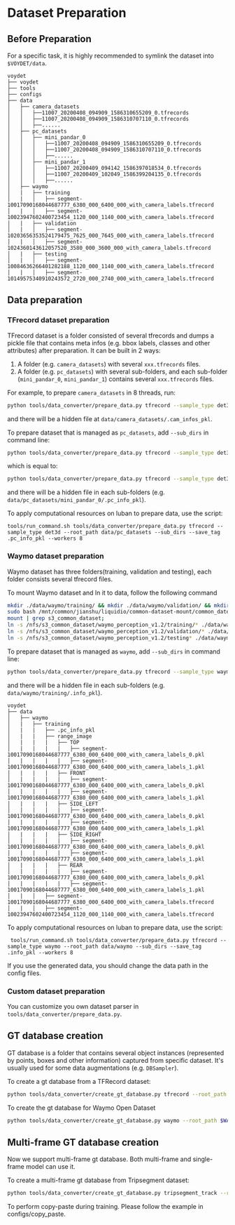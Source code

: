 # Dataset Preparation

## Before Preparation

For a specific task, it is highly recommended to symlink the dataset into `$VOYDET/data`.


```
voydet
├── voydet
├── tools
├── configs
├── data
│   ├── camera_datasets
│   │   ├──11007_20200408_094909_1586310655209_0.tfrecords
│   │   ├──11007_20200408_094909_1586310707110_0.tfrecords
│   │   ├──......
│   ├── pc_datasets
│   │   ├── mini_pandar_0
│   │   │   ├──11007_20200408_094909_1586310655209_0.tfrecords
│   │   │   ├──11007_20200408_094909_1586310707110_0.tfrecords
│   │   │   ├──......
│   │   ├── mini_pandar_1
│   │   │   ├──11007_20200409_094142_1586397018534_0.tfrecords
│   │   │   ├──11007_20200409_102049_1586399204135_0.tfrecords
│   │   │   ├──......
│   ├── waymo
│   |   ├── training
│   |   │   ├── segment-10017090168044687777_6380_000_6400_000_with_camera_labels.tfrecord
│   |   │   ├── segment-10023947602400723454_1120_000_1140_000_with_camera_labels.tfrecord
│   |   ├── validation
│   |   │   ├── segment-10203656353524179475_7625_000_7645_000_with_camera_labels.tfrecord
│   |   │   ├── segment-1024360143612057520_3580_000_3600_000_with_camera_labels.tfrecord
│   |   ├── testing
│   |   │   ├── segment-10084636266401282188_1120_000_1140_000_with_camera_labels.tfrecord
│   |   │   ├── segment-10149575340910243572_2720_000_2740_000_with_camera_labels.tfrecord

```

## Data preparation

### TFrecord dataset preparation

TFrecord dataset is a folder consisted of several tfrecords and dumps a pickle file
that contains meta infos (e.g. bbox labels, classes and other attributes) after preparation.
It can be built in 2 ways:
1. A folder (e.g. `camera_datasets`) with several `xxx.tfrecords` files.
2. A folder (e.g. `pc_datasets`) with several sub-folders, and each
sub-folder (`mini_pandar_0`, `mini_pandar_1`) contains several `xxx.tfrecords` files.

For example, to prepare `camera_datasets` in 8 threads, run:
```bash
python tools/data_converter/prepare_data.py tfrecord --sample_type det3d --root_path data/camera_datasets --save_tag .cam_infos_pkl --workers 8
```
and there will be a hidden file at `data/camera_datasets/.cam_infos_pkl`.


To prepare dataset that is managed as `pc_datasets`, add `--sub_dirs` in command line:
```bash
python tools/data_converter/prepare_data.py tfrecord --sample_type det3d --root_path data/pc_datasets --sub_dirs --save_tag .pc_info_pkl --workers 8
```
which is equal to:
```bash
python tools/data_converter/prepare_data.py tfrecord --sample_type det3d --root_path data/pc_datasets/mini_pandar_0 data/pc_datasets/mini_pandar_1 --save_tag .pc_info_pkl --workers 8
```
and there will be a hidden file in each sub-folders (e.g. `data/pc_datasets/mini_pandar_0/.pc_info_pkl`).

To apply computational resources on luban to prepare data, use the script:

``tools/run_command.sh tools/data_converter/prepare_data.py tfrecord --sample_type det3d --root_path data/pc_datasets --sub_dirs --save_tag .pc_info_pkl --workers 8``

### Waymo dataset preparation

Waymo dataset has three folders(training, validation and testing), each folder consists several tfrecord files.

To mount Waymo dataset and ln it to data, follow the following command
```bash
mkdir ./data/waymo/training/ && mkdir ./data/waymo/validation/ && mkdir ./data/waymo/testing/;
sudo bash /mnt/common/jianshu/liquidio/common-dataset-mount/common_dateset_mount.sh;
mount | grep s3_common_dataset;
ln -s /nfs/s3_common_dataset/waymo_perception_v1.2/training/* ./data/waymo/training/
ln -s /nfs/s3_common_dataset/waymo_perception_v1.2/validation/* ./data/waymo/validation/
ln -s /nfs/s3_common_dataset/waymo_perception_v1.2/testing* ./data/waymo/testing/
```

To prepare dataset that is managed as `waymo`, add `--sub_dirs` in command line:
```bash
python tools/data_converter/prepare_data.py tfrecord --sample_type waymo --root_path data/waymo --sub_dirs --save_tag .info_pkl --workers 8
```

and there will be a hidden file in each sub-folders (e.g. `data/waymo/training/.info_pkl`).
```
voydet
├── data
│   ├── waymo
│   |   ├── training
│   |   |   ├── .pc_info_pkl
│   |   |   ├── range_image
│   |   |   |   ├── TOP
│   |   |   |   |   ├── segment-10017090168044687777_6380_000_6400_000_with_camera_labels_0.pkl
│   |   |   |   |   ├── segment-10017090168044687777_6380_000_6400_000_with_camera_labels_1.pkl
│   |   |   |   ├── FRONT
│   |   |   |   |   ├── segment-10017090168044687777_6380_000_6400_000_with_camera_labels_0.pkl
│   |   |   |   |   ├── segment-10017090168044687777_6380_000_6400_000_with_camera_labels_1.pkl
│   |   |   |   ├── SIDE_LEFT
│   |   |   |   |   ├── segment-10017090168044687777_6380_000_6400_000_with_camera_labels_0.pkl
│   |   |   |   |   ├── segment-10017090168044687777_6380_000_6400_000_with_camera_labels_1.pkl
│   |   |   |   ├── SIDE_RIGHT
│   |   |   |   |   ├── segment-10017090168044687777_6380_000_6400_000_with_camera_labels_0.pkl
│   |   |   |   |   ├── segment-10017090168044687777_6380_000_6400_000_with_camera_labels_1.pkl
│   |   |   |   ├── REAR
│   |   |   |   |   ├── segment-10017090168044687777_6380_000_6400_000_with_camera_labels_0.pkl
│   |   |   |   |   ├── segment-10017090168044687777_6380_000_6400_000_with_camera_labels_1.pkl
│   |   │   ├── segment-10017090168044687777_6380_000_6400_000_with_camera_labels.tfrecord
│   |   │   ├── segment-10023947602400723454_1120_000_1140_000_with_camera_labels.tfrecord

```

To apply computational resources on luban to prepare data, use the script:

``
tools/run_command.sh tools/data_converter/prepare_data.py tfrecord --sample_type waymo --root_path data/waymo --sub_dirs --save_tag .info_pkl --workers 8``

If you use the generated data, you should change the data path in the config files.


### Custom dataset preparation

You can customize you own dataset parser in `tools/data_converter/prepare_data.py`.


## GT database creation

GT database is a folder that contains several object instances (represented by points, boxes and other information) captured from specific dataset. It's usually used for some data augmentations (e.g. `DBSampler`).

To create a gt database from a TFRecord dataset:
```bash
python tools/data_converter/create_gt_database.py tfrecord --root_path data/pc_datasets/mini_pandar_0 data/pc_datasets/mini_pandar_1 --save_path data/pc_datasets/gt_database --classes Car Bicycle Pedestrian --anno_tag .info_pkl --workers 4
```

To create the gt database for Waymo Open Dataset
```bash
python tools/data_converter/create_gt_database.py waymo --root_path $WAYMO_PATH/training --save_path $WAYMO_PATH/gt_database --classes Vehicle Pedestrian Cyclist --anno_tag .pc_info_pkl --workers 4
```

## Multi-frame GT database creation

Now we support multi-frame gt database. Both multi-frame and single-frame model can use it.

To create a multi-frame gt database from Tripsegment dataset:
```bash
python tools/data_converter/create_gt_database.py tripsegment_track --root_path path/to/data1 path/to/data2 --save_path path/to/gt_database --classes Car Bicycle Pedestrian --anno_tag .info_pkl --workers 4
```

To perform copy-paste during training. Please follow the example in configs/copy_paste.
